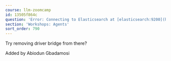 ```yaml
---
course: llm-zoomcamp
id: 13505f864c
question: 'Error: Connecting to Elasticsearch at [elasticsearch:9200](http://elasticsearch:9200)'
section: 'Workshops: Agents'
sort_order: 790
---
```


Try removing driver bridge from there?

Added by Abiodun Gbadamosi

